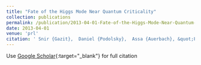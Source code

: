 ```yaml
---
title: "Fate of the Higgs Mode Near Quantum Criticality"
collection: publications
permalink: /publication/2013-04-01-Fate-of-the-Higgs-Mode-Near-Quantum-Criticality
date: 2013-04-01
venue: 'prl'
citation: ' Snir {Gazit},  Daniel {Podolsky},  Assa {Auerbach}, &quot;Fate of the Higgs Mode Near Quantum Criticality.&quot; prl, 2013.'
---
```

Use [Google Scholar](https://scholar.google.com/scholar?q=Fate+of+the+Higgs+Mode+Near+Quantum+Criticality){:target="_blank"} for full citation